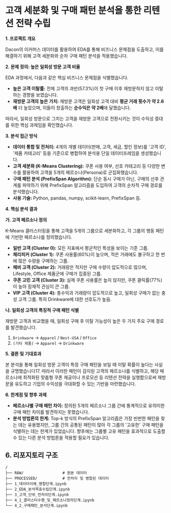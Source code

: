
# 고객 세분화 및 구매 패턴 분석을 통한 리텐션 전략 수립
**1. 프로젝트 개요**

Dacon의 이커머스 데이터를 활용하여 EDA를 통해 비즈니스 문제점을 도출하고, 이를 해결하기 위해 고객 세분화와 순차 구매 패턴 분석을 적용했습니다. 

**2. 문제 정의: 높은 일회성 방문 고객 비율**

EDA 과정에서, 다음과 같은 핵심 비즈니스 문제점을 식별했습니다.

- **높은 고객 이탈률:** 전체 고객의 과반(57.3%)이 첫 구매 이후 재방문하지 않고 이탈하는 경향을 보였습니다.
- **재방문 고객의 높은 가치:** 재방문 고객은 일회성 고객 대비 **평균 거래 횟수가 약 2.6배** 더 높았으며, 이들이 창출하는 **순수익은 약 2배**에 달했습니다.

따라서, 일회성 방문으로 그치는 고객을 재방문 고객으로 전환시키는 것이 수익성 증대를 위한 핵심 과제임을 확인했습니다.

**3. 분석 접근 방식**

- **데이터 통합 및 전처리:** 4개의 개별 데이터(판매, 고객, 세금, 할인 정보)를 '고객 ID', '제품 카테고리' 등을 기준으로 병합하여 분석용 단일 데이터프레임을 생성했습니다.
- **고객 세분화 (K-Means Clustering):** 쿠폰 사용 여부, 선호 카테고리 등 다양한 변수를 활용하여 고객을 5개의 페르소나(Persona)로 군집화했습니다.
- **구매 패턴 분석 (PrefixSpan Algorithm):** 단순 동시 구매가 아닌, 구매의 선후 관계를 파악하기 위해 PrefixSpan 알고리즘을 도입하여 고객의 순차적 구매 경로를 분석했습니다.
- **사용 기술:** Python, pandas, numpy, scikit-learn, PrefixSpan 등.

**4. 핵심 분석 결과**

**가. 고객 페르소나 정의**

K-Means 클러스터링을 통해 고객을 5개의 그룹으로 세분화하고, 각 그룹의 행동 패턴에 기반한 페르소나를 정의했습니다.

- **일반 고객 (Cluster 0):** 모든 지표에서 평균적인 특성을 보이는 기준 그룹.
- **체리피커 (Cluster 1):** 쿠폰 사용률(60%)이 높으며, 적은 거래에도 불구하고 한 번에 많은 수량을 구매하는 그룹.
- **헤비 고객 (Cluster 2):** 거래량은 적지만 구매 수량이 압도적으로 많으며, Lifestyle, Office 제품군에 구매가 집중된 그룹.
- **쿠폰 고민 고객 (Cluster 3):** 실제 쿠폰 사용률은 높지 않지만, 쿠폰 클릭률(77%)이 높아 잠재적 관심이 큰 그룹.
- **VIP 고객 (Cluster 4):** 총수익과 거래량이 압도적으로 높고, 일회성 구매가 없는 충성 고객 그룹. 특히 Drinkware에 대한 선호도가 높음.

**나. 일회성 고객의 특징적 구매 패턴 식별**

재방문 고객과 비교했을 때, 일회성 구매 후 이탈 가능성이 높은 두 가지 주요 구매 경로를 발견했습니다.

1. `Drinkware` → `Apparel` / `Nest-USA` / `Office`
2. `(기타 제품)` → `Apparel` → `Drinkware`

**5. 결론 및 기대효과**

본 분석을 통해 일회성 방문 고객이 특정 구매 패턴을 보일 때 이탈 확률이 높다는 사실을 규명했습니다17. 따라서 이러한 패턴이 감지된 고객의 페르소나를 식별하고, 해당 페르소나에 최적화된 맞춤형 쿠폰 제공이나 프로모션 등 리텐션 전략을 실행함으로써 재방문을 유도하고 기업의 수익성을 극대화할 수 있는 기반을 마련했습니다.

**6. 한계점 및 향후 과제**

- **페르소나별 구매 패턴 차이:** 정의된 5개의 페르소나 그룹 간에 통계적으로 유의미한 구매 패턴 차이를 발견하지는 못했습니다.
- **분석 방법론의 한계:** Top-k 방식의 PrefixSpan 알고리즘은 가장 빈번한 패턴을 찾는 데는 유용했지만, 그룹 간의 공통된 패턴이 많아 각 그룹의 '고유한' 구매 패턴을 식별하는 데는 한계가 있었습니다. 향후에는 그룹별 고유 패턴을 효과적으로 도출할 수 있는 다른 분석 방법론을 적용할 필요가 있습니다.
## 6. 리포지토리 구조

```
/
├── RAW/                 # 원본 데이터
├── PROCESSED/           # 전처리 및 병합된 데이터
├── 1_데이터이해_병합단계.ipynb
├── 2_EDA_분석목표수립단계.ipynb
├── 3_고객_단위_전처리단계.ipynb
├── 4_1_클러스터수행_및_페르소나정의단계.ipynb
└── 4_2_구매패턴_분석단계.ipynb
```

